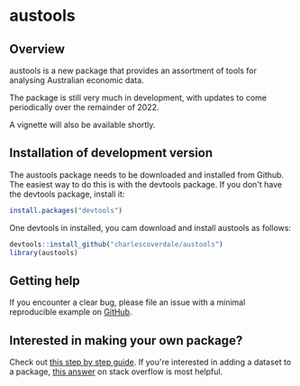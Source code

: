 # austools

## Overview
austools is a new package that provides an assortment of tools for analysing Australian economic data.

The package is still very much in development, with updates to come periodically over the remainder of 2022.

A vignette will also be available shortly.

## Installation of development version

The austools package needs to be downloaded and installed from Github. The easiest way to do this is with the devtools package. If you don't have the devtools package, install it:

``` r
install.packages("devtools")
```

One devtools in installed, you cam download and install austools as follows:

``` r
devtools::install_github("charlescoverdale/austools")
library(austools)
```

## Getting help

If you encounter a clear bug, please file an issue with a minimal
reproducible example on
[GitHub](https://github.com/charlescoverdale/austools/issues).


## Interested in making your own package?
Check out [this step by step guide](https://kbroman.org/pkg_primer/pages/github.html). If you're interested in adding a dataset to a package, [this answer](https://stackoverflow.com/questions/69698805/adding-dataset-in-r-package) on stack overflow is most helpful.

